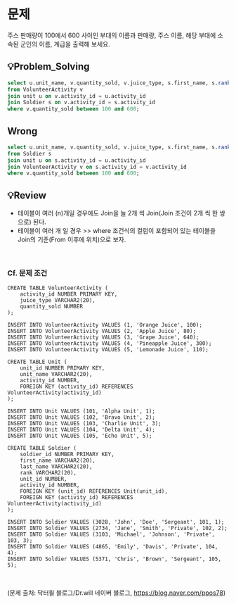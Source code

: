 # 문제
주스 판매량이 100에서 600 사이인 부대의 이름과 판매량, 주스 이름, 해당 부대에 소속된 군인의 이름, 계급을 출력해 보세요.


## 💡Problem_Solving

```sql
select u.unit_name, v.quantity_sold, v.juice_type, s.first_name, s.rank
from VolunteerActivity v
join unit u on v.activity_id = u.activity_id
join Soldier s on v.activity_id = s.activity_id
where v.quantity_sold between 100 and 600;
```

## Wrong 

```sql
select u.unit_name, v.quantity_sold, v.juice_type, s.first_name, s.rank
from Soldier s 
join unit u on s.activity_id = u.activity_id
join VolunteerActivity v on s.activity_id = v.activity_id
where v.quantity_sold between 100 and 600;
```

## 💡Review
* 테이블이 여러 (n)개일 경우에도 Join을 늘 2개 씩 Join(Join 조건이 2개 씩 한 쌍으로) 된다.
* 테이블이 여러 개 일 경우 >> where 조건식의 컬럼이 포함되어 있는 테이블을 Join의 기준(From 이후에 위치)으로 보자.

<br />

### Cf. 문제 조건


```
CREATE TABLE VolunteerActivity (
    activity_id NUMBER PRIMARY KEY,
    juice_type VARCHAR2(20),
    quantity_sold NUMBER
);

INSERT INTO VolunteerActivity VALUES (1, 'Orange Juice', 100);
INSERT INTO VolunteerActivity VALUES (2, 'Apple Juice', 80);
INSERT INTO VolunteerActivity VALUES (3, 'Grape Juice', 640);
INSERT INTO VolunteerActivity VALUES (4, 'Pineapple Juice', 300);
INSERT INTO VolunteerActivity VALUES (5, 'Lemonade Juice', 110);

CREATE TABLE Unit (
    unit_id NUMBER PRIMARY KEY,
    unit_name VARCHAR2(20),
    activity_id NUMBER,
    FOREIGN KEY (activity_id) REFERENCES VolunteerActivity(activity_id)
);

INSERT INTO Unit VALUES (101, 'Alpha Unit', 1);
INSERT INTO Unit VALUES (102, 'Bravo Unit', 2);
INSERT INTO Unit VALUES (103, 'Charlie Unit', 3);
INSERT INTO Unit VALUES (104, 'Delta Unit', 4);
INSERT INTO Unit VALUES (105, 'Echo Unit', 5);

CREATE TABLE Soldier (
    soldier_id NUMBER PRIMARY KEY,
    first_name VARCHAR2(20),
    last_name VARCHAR2(20),
    rank VARCHAR2(20),
    unit_id NUMBER,
    activity_id NUMBER,
    FOREIGN KEY (unit_id) REFERENCES Unit(unit_id),
    FOREIGN KEY (activity_id) REFERENCES VolunteerActivity(activity_id)
);

INSERT INTO Soldier VALUES (3028, 'John', 'Doe', 'Sergeant', 101, 1);
INSERT INTO Soldier VALUES (2734, 'Jane', 'Smith', 'Private', 102, 2);
INSERT INTO Soldier VALUES (3103, 'Michael', 'Johnson', 'Private', 103, 3);
INSERT INTO Soldier VALUES (4865, 'Emily', 'Davis', 'Private', 104, 4);
INSERT INTO Soldier VALUES (5371, 'Chris', 'Brown', 'Sergeant', 105, 5);
```

<br />

(문제 출처: 닥터윌 블로그/Dr.will 네이버 블로그, https://blog.naver.com/ppos78)
